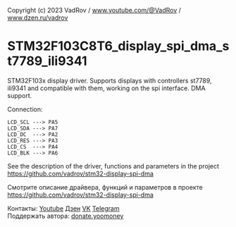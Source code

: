 Copyright (c) 2023 VadRov / www.youtube.com/@VadRov / www.dzen.ru/vadrov
# STM32F103C8T6_display_spi_dma_st7789_ili9341
 STM32F103x display driver. Supports displays with controllers st7789, ili9341 and compatible with them, working on the spi interface. DMA support.

Connection:
```
LCD_SCL ---> PA5
LCD_SDA ---> PA7
LCD_DC  ---> PA2
LCD_RES ---> PA3
LCD_CS  ---> PA4
LCD_BLK ---> PA6
```
See the description of the driver, functions and parameters in the project https://github.com/vadrov/stm32-display-spi-dma

Смотрите описание драйвера, функций и параметров в проекте https://github.com/vadrov/stm32-display-spi-dma

Контакты: [Youtube](https://www.youtube.com/@VadRov) [Дзен](https://dzen.ru/vadrov) [VK](https://vk.com/vadrov) [Telegram](https://t.me/vadrov_channel)\
Поддержать автора: [donate.yoomoney](https://yoomoney.ru/to/4100117522443917)
